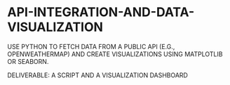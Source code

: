 # API-INTEGRATION-AND-DATA-VISUALIZATION

USE PYTHON TO FETCH DATA FROM A PUBLIC
API (E.G., OPENWEATHERMAP) AND CREATE
VISUALIZATIONS USING MATPLOTLIB OR
SEABORN.

DELIVERABLE: A SCRIPT AND A
VISUALIZATION DASHBOARD

